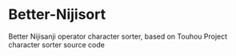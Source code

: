 # Better-Nijisort
Better Nijisanji operator character sorter, based on Touhou Project character sorter source code
